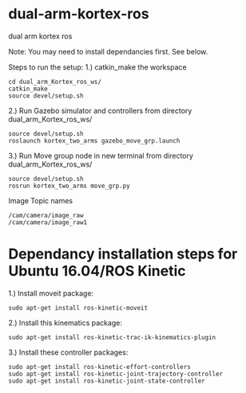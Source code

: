 # dual-arm-kortex-ros
dual arm kortex ros

Note: You may need to install dependancies first. See below.

Steps to run the setup:
1.) catkin_make the workspace
  ```
  cd dual_arm_Kortex_ros_ws/
  catkin_make
  source devel/setup.sh
  ```

2.) Run Gazebo simulator and controllers
  from directory dual_arm_Kortex_ros_ws/
  ```
  source devel/setup.sh
  roslaunch kortex_two_arms gazebo_move_grp.launch 
  ```

3.) Run Move group node
  in new terminal
  from directory dual_arm_Kortex_ros_ws/
  ```
  source devel/setup.sh
  rosrun kortex_two_arms move_grp.py 
  ```
 
 Image Topic names
 ```
 /cam/camera/image_raw
 /cam/camera/image_raw1
 ```
 
 # Dependancy installation steps for Ubuntu 16.04/ROS Kinetic
 1.) Install moveit package:
 ```
 sudo apt-get install ros-kinetic-moveit
 ```
 2.) Install this kinematics package:
 ```
 sudo apt-get install ros-kinetic-trac-ik-kinematics-plugin
 ```
 3.) Install these controller packages:
 ```
 sudo apt-get install ros-kinetic-effort-controllers
 sudo apt-get install ros-kinetic-joint-trajectory-controller
 sudo apt-get install ros-kinetic-joint-state-controller
 ```
 
 

